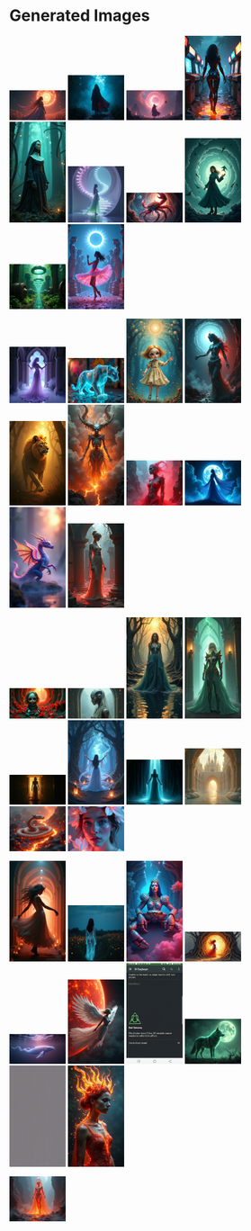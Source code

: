 # Generated Images



<img src="2025_07_24_01.png" width="100"/> <img src="2025_07_24_02.png" width="100"/> <img src="2025_07_24_03.png" width="100"/> <img src="2025_07_24_04.png" width="100"/> <img src="2025_07_24_05.png" width="100"/> <img src="2025_07_24_06.png" width="100"/> <img src="2025_07_24_07.png" width="100"/> <img src="2025_07_24_08.png" width="100"/> <img src="2025_07_24_09.png" width="100"/> <img src="2025_07_24_10.png" width="100"/>

<img src="2025_07_24_11.png" width="100"/> <img src="2025_07_24_12.png" width="100"/> <img src="2025_07_24_13.png" width="100"/> <img src="2025_07_24_14.png" width="100"/> <img src="2025_07_24_15.png" width="100"/> <img src="2025_07_24_16.png" width="100"/> <img src="2025_07_24_17.png" width="100"/> <img src="2025_07_24_18.png" width="100"/> <img src="2025_07_24_19.png" width="100"/> <img src="2025_07_24_20.png" width="100"/>

<img src="2025_07_24_21.png" width="100"/> <img src="2025_07_24_22.png" width="100"/> <img src="2025_07_24_23.png" width="100"/> <img src="2025_07_24_24.png" width="100"/> <img src="2025_07_24_25.png" width="100"/> <img src="2025_07_24_26.png" width="100"/> <img src="2025_07_24_27.png" width="100"/> <img src="2025_07_24_28.png" width="100"/> <img src="2025_07_24_29.png" width="100"/> <img src="2025_07_24_30.png" width="100"/>

<img src="2025_07_24_31.png" width="100"/> <img src="2025_07_24_32.png" width="100"/> <img src="2025_07_24_33.png" width="100"/> <img src="2025_07_24_34.png" width="100"/> <img src="2025_07_24_35.png" width="100"/> <img src="2025_07_24_36.png" width="100"/> <img src="2025_07_24_37.png" width="100"/> <img src="2025_07_24_38.png" width="100"/> <img src="2025_07_24_39.png" width="100"/> <img src="2025_07_24_40.png" width="100"/>

<img src="2025_07_24_41.png" width="100"/>
